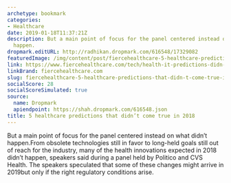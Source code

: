 ```yaml
---
archetype: bookmark
categories:
- Healthcare
date: 2019-01-18T11:37:21Z
description: But a main point of focus for the panel centered instead on what didn’t
  happen.
dropmark.editURL: http://radhikan.dropmark.com/616548/17329082
featuredImage: /img/content/post/fiercehealthcare-5-healthcare-predictions-that-didn-t-come-true-in-2018.JPG
link: https://www.fiercehealthcare.com/tech/health-it-predictions-didn-t-happen-2018
linkBrand: fiercehealthcare.com
slug: fiercehealthcare-5-healthcare-predictions-that-didn-t-come-true-in-2018
socialScore: 28
socialScoreSimulated: true
source:
  name: Dropmark
  apiendpoint: https://shah.dropmark.com/616548.json
title: 5 healthcare predictions that didn’t come true in 2018
---
```

But a main point of focus for the panel centered instead on what didn’t happen.From obsolete technologies still in favor to long-held goals still out of reach for the industry, many of the health innovations expected in 2018 didn’t happen, speakers said during a panel held by Politico and CVS Health. The speakers speculated that some of these changes might arrive in 2019but only if the right regulatory conditions arise.

